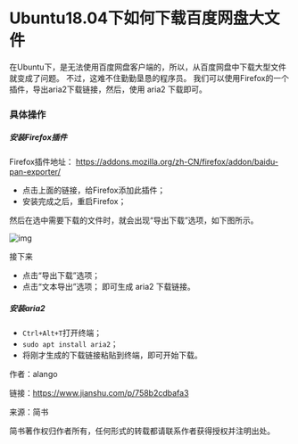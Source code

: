 # Ubuntu18.04下如何下载百度网盘大文件

在Ubuntu下，是无法使用百度网盘客户端的，所以，从百度网盘中下载大型文件就变成了问题。
 不过，这难不住勤勤垦恳的程序员。
 我们可以使用Firefox的一个插件，导出aria2下载链接，然后，使用 aria2 下载即可。

### 具体操作

##### 安装Firefox插件

Firefox插件地址：
 <https://addons.mozilla.org/zh-CN/firefox/addon/baidu-pan-exporter/>

- 点击上面的链接，给Firefox添加此插件；
- 安装完成之后，重启Firefox；





 然后在选中需要下载的文件时，就会出现“导出下载”选项，如下图所示。



![img](https:////upload-images.jianshu.io/upload_images/11815872-a2eabd7f1de865a2.png?imageMogr2/auto-orient/strip%7CimageView2/2/w/487)



接下来

- 点击“导出下载”选项；
- 点击“文本导出”选项；
   即可生成 aria2 下载链接。

##### 安装aria2

-  `Ctrl+Alt+T`打开终端；
-  `sudo apt install aria2`；
- 将刚才生成的下载链接粘贴到终端，即可开始下载。

作者：alango

链接：https://www.jianshu.com/p/758b2cdbafa3

来源：简书

简书著作权归作者所有，任何形式的转载都请联系作者获得授权并注明出处。